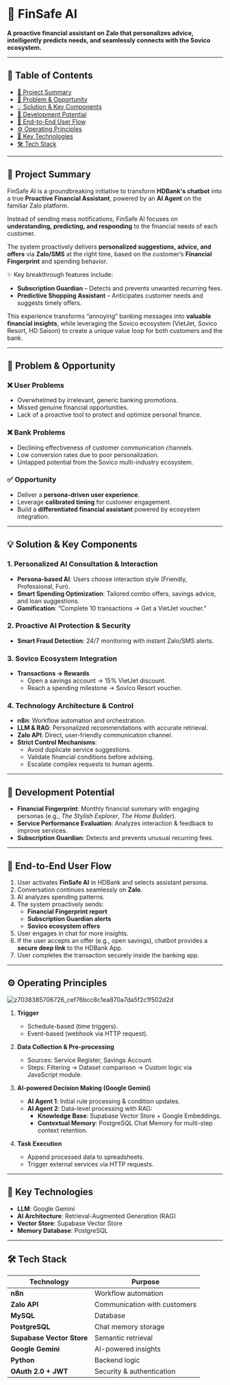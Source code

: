 # 🚀 FinSafe AI  

**A proactive financial assistant on Zalo that personalizes advice, intelligently predicts needs, and seamlessly connects with the Sovico ecosystem.**  

---

## 📑 Table of Contents  
- [📖 Project Summary](#-project-summary)  
- [🚩 Problem & Opportunity](#-problem--opportunity)  
- [💡 Solution & Key Components](#-solution--key-components)  
- [🔮 Development Potential](#-development-potential)  
- [🔄 End-to-End User Flow](#-end-to-end-user-flow)  
- [⚙️ Operating Principles](#️-operating-principles)  
- [🧠 Key Technologies](#-key-technologies)  
- [🛠️ Tech Stack](#️-tech-stack)  

---

## 📖 Project Summary  

FinSafe AI is a groundbreaking initiative to transform **HDBank's chatbot** into a true **Proactive Financial Assistant**, powered by an **AI Agent** on the familiar Zalo platform.  

Instead of sending mass notifications, FinSafe AI focuses on **understanding, predicting, and responding** to the financial needs of each customer.  

The system proactively delivers **personalized suggestions, advice, and offers** via **Zalo/SMS** at the right time, based on the customer’s **Financial Fingerprint** and spending behavior.  

✨ Key breakthrough features include:  
- **Subscription Guardian** – Detects and prevents unwanted recurring fees.  
- **Predictive Shopping Assistant** – Anticipates customer needs and suggests timely offers.  

This experience transforms “annoying” banking messages into **valuable financial insights**, while leveraging the Sovico ecosystem (VietJet, Sovico Resort, HD Saison) to create a unique value loop for both customers and the bank.  

---

## 🚩 Problem & Opportunity  

### ❌ User Problems  
- Overwhelmed by irrelevant, generic banking promotions.  
- Missed genuine financial opportunities.  
- Lack of a proactive tool to protect and optimize personal finance.  

### ❌ Bank Problems  
- Declining effectiveness of customer communication channels.  
- Low conversion rates due to poor personalization.  
- Untapped potential from the Sovico multi-industry ecosystem.  

### ✅ Opportunity  
- Deliver a **persona-driven user experience**.  
- Leverage **calibrated timing** for customer engagement.  
- Build a **differentiated financial assistant** powered by ecosystem integration.  

---

## 💡 Solution & Key Components  

### 1. Personalized AI Consultation & Interaction  
- **Persona-based AI**: Users choose interaction style (Friendly, Professional, Fun).  
- **Smart Spending Optimization**: Tailored combo offers, savings advice, and loan suggestions.  
- **Gamification**: “Complete 10 transactions → Get a VietJet voucher.”  

### 2. Proactive AI Protection & Security  
- **Smart Fraud Detection**: 24/7 monitoring with instant Zalo/SMS alerts.  

### 3. Sovico Ecosystem Integration  
- **Transactions → Rewards**  
  - Open a savings account → 15% VietJet discount.  
  - Reach a spending milestone → Sovico Resort voucher.  

### 4. Technology Architecture & Control  
- **n8n**: Workflow automation and orchestration.  
- **LLM & RAG**: Personalized recommendations with accurate retrieval.  
- **Zalo API**: Direct, user-friendly communication channel.  
- **Strict Control Mechanisms**:  
  - Avoid duplicate service suggestions.  
  - Validate financial conditions before advising.  
  - Escalate complex requests to human agents.  

---

## 🔮 Development Potential  

- **Financial Fingerprint**: Monthly financial summary with engaging personas (e.g., *The Stylish Explorer*, *The Home Builder*).  
- **Service Performance Evaluation**: Analyzes interaction & feedback to improve services.  
- **Subscription Guardian**: Detects and prevents unusual recurring fees.  

---

## 🔄 End-to-End User Flow  

1. User activates **FinSafe AI** in HDBank and selects assistant persona.  
2. Conversation continues seamlessly on **Zalo**.  
3. AI analyzes spending patterns.  
4. The system proactively sends:  
   - **Financial Fingerprint report**  
   - **Subscription Guardian alerts**  
   - **Sovico ecosystem offers**  
5. User engages in chat for more insights.  
6. If the user accepts an offer (e.g., open savings), chatbot provides a **secure deep link** to the HDBank App.  
7. User completes the transaction securely inside the banking app.  

---

## ⚙️ Operating Principles  
![z7038385706726_cef76bcc8c1ea870a7da5f2c1f502d2d](https://github.com/user-attachments/assets/d57598fd-1dce-459d-a423-cd00cdbcae76)

1. **Trigger**  
   - Schedule-based (time triggers).  
   - Event-based (webhook via HTTP request).  

2. **Data Collection & Pre-processing**  
   - Sources: Service Register, Savings Account.  
   - Steps: Filtering → Dataset comparison → Custom logic via JavaScript module.  

3. **AI-powered Decision Making (Google Gemini)**  
   - **AI Agent 1**: Initial rule processing & condition updates.  
   - **AI Agent 2**: Data-level processing with RAG:  
     - **Knowledge Base**: Supabase Vector Store + Google Embeddings.  
     - **Contextual Memory**: PostgreSQL Chat Memory for multi-step context retention.  

4. **Task Execution**  
   - Append processed data to spreadsheets.  
   - Trigger external services via HTTP requests.  

---

## 🧠 Key Technologies  

- **LLM**: Google Gemini  
- **AI Architecture**: Retrieval-Augmented Generation (RAG)  
- **Vector Store**: Supabase Vector Store  
- **Memory Database**: PostgreSQL  

---

## 🛠️ Tech Stack  

| Technology | Purpose |
|------------|---------|
| **n8n** | Workflow automation |
| **Zalo API** | Communication with customers |
| **MySQL** | Database |
| **PostgreSQL** | Chat memory storage |
| **Supabase Vector Store** | Semantic retrieval |
| **Google Gemini** | AI-powered insights |
| **Python** | Backend logic |
| **OAuth 2.0 + JWT** | Security & authentication |
